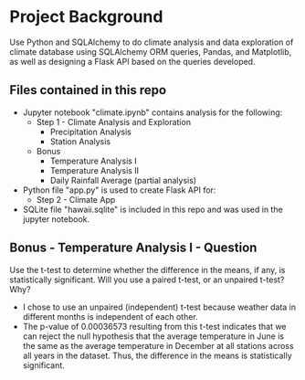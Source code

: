 # Project Background

Use Python and SQLAlchemy to do climate analysis and data exploration of climate database using SQLAlchemy ORM queries, Pandas, and Matplotlib, as well as designing a Flask API based on the queries developed.

## Files contained in this repo

* Jupyter notebook "climate.ipynb" contains analysis for the following:
   * Step 1 - Climate Analysis and Exploration
       * Precipitation Analysis
       * Station Analysis   
   * Bonus 
       * Temperature Analysis I
       * Temperature Analysis II
       * Daily Rainfall Average (partial analysis)
* Python file "app.py" is used to create Flask API for:
   * Step 2 - Climate App 
* SQLite file "hawaii.sqlite" is included in this repo and was used in the jupyter notebook.

## Bonus - Temperature Analysis I - Question
Use the t-test to determine whether the difference in the means, if any, is statistically significant. Will you use a paired t-test, or an unpaired t-test? Why?
* I chose to use an unpaired (independent) t-test because weather data in different months is independent of each other.
* The p-value of 0.00036573 resulting from this t-test indicates that we can reject the null hypothesis that the average temperature in June is the same as the average temperature in December at all stations across all years in the dataset. Thus, the difference in the means is statistically significant.


